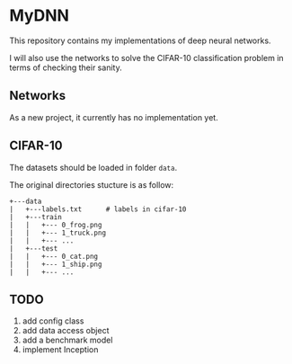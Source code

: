 # MyDNN

This repository contains my implementations of deep neural networks.

I will also use the networks to solve the CIFAR-10 classification problem in terms of checking their sanity.

## Networks

As a new project, it currently has no implementation yet.

## CIFAR-10

The datasets should be loaded in folder ```data```.

The original directories stucture is as follow:
```
+---data
|   +---labels.txt      # labels in cifar-10
|   +---train
|   |   +--- 0_frog.png
|   |   +--- 1_truck.png
|   |   +--- ...
|   +---test
|   |   +--- 0_cat.png
|   |   +--- 1_ship.png 
|   |   +--- ...
```


## TODO

1. add config class
2. add data access object
3. add a benchmark model
4. implement Inception

